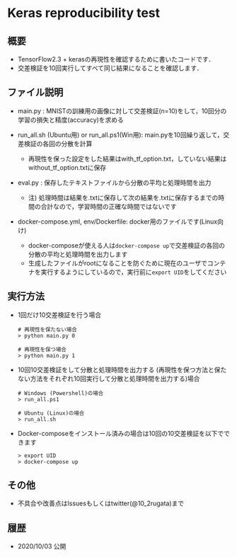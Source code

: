# Keras reproducibility test

## 概要
- TensorFlow2.3 + kerasの再現性を確認するために書いたコードです．
- 交差検証を10回実行してすべて同じ結果になることを確認します．

## ファイル説明
- main.py : MNISTの訓練用の画像に対して交差検証(n=10)をして，10回分の学習の損失と精度(accuracy)を求める

- run_all.sh (Ubuntu用) or run_all.ps1(Win用): main.pyを10回繰り返して，交差検証の各回の分散を計算
    - 再現性を保った設定をした結果はwith_tf_option.txt，していない結果はwithout_tf_option.txtに保存

- eval.py : 保存したテキストファイルから分散の平均と処理時間を出力 
    - 注) 処理時間は結果を.txtに保存して次の結果を.txtに保存するまでの時間の合計なので，学習時間の正確な時間ではないです

- docker-compose.yml, env/Dockerfile: docker用のファイルです(Linux向け)
    - docker-composeが使える人は```docker-compose up```で交差検証の各回の分散の平均と処理時間を出力します
    - 生成したファイルがrootになることを防ぐために現在のユーザでコンテナを実行するようにしているので，実行前に```export UID```をしてください 

## 実行方法
- 1回だけ10交差検証を行う場合
    ```
    # 再現性を保たない場合
    > python main.py 0 
    
    # 再現性を保つ場合
    > python main.py 1

    ``` 
- 10回10交差検証をして分散と処理時間を出力する (再現性を保つ方法と保たない方法をそれぞれ10回実行して分散と処理時間を出力する)場合
    ```
    # Windows (Powershell)の場合
    > run_all.ps1

    # Ubuntu (Linux)の場合
    > run_all.sh
    ```
- Docker-composeをインストール済みの場合は10回の10交差検証を以下でできます
    ```
    > export UID
    > docker-compose up
    ```

## その他
- 不具合や改善点はIssuesもしくはtwitter(@10_2rugata)まで

## 履歴
- 2020/10/03 公開